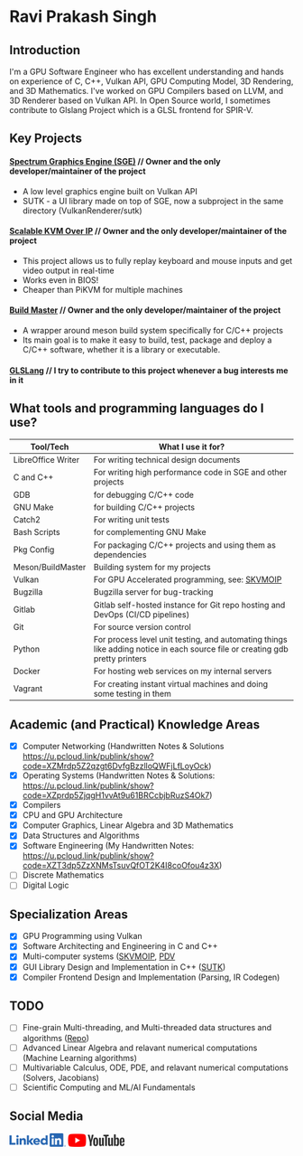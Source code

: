 # Ravi Prakash Singh

## Introduction
I'm a GPU Software Engineer who has excellent understanding and hands on experience of C, C++, Vulkan API, GPU Computing Model, 3D Rendering, and 3D Mathematics.
I've worked on GPU Compilers based on LLVM, and 3D Renderer based on Vulkan API. In Open Source world, I sometimes contribute to Glslang Project which is a GLSL frontend for SPIR-V.

## Key Projects
#### [Spectrum Graphics Engine (SGE)](https://github.com/ravi688/VulkanRenderer) // Owner and the only developer/maintainer of the project
- A low level graphics engine built on Vulkan API
- SUTK - a UI library made on top of SGE, now a subproject in the same directory (VulkanRenderer/sutk)
#### [Scalable KVM Over IP](https://github.com/ravi688/SKVMOIP) // Owner and the only developer/maintainer of the project
- This project allows us to fully replay keyboard and mouse inputs and get video output in real-time
- Works even in BIOS!
- Cheaper than PiKVM for multiple machines
#### [Build Master](https://github.com/ravi688/BuildMaster/) // Owner and the only developer/maintainer of the project
- A wrapper around meson build system specifically for C/C++ projects
- Its main goal is to make it easy to build, test, package and deploy a C/C++ software, whether it is a library or executable.
#### [GLSLang](https://github.com/KhronosGroup/glslang) // I try to contribute to this project whenever a bug interests me in it

## What tools and programming languages do I use?
| Tool/Tech | What I use it for? |
|------------|--------------------|
| LibreOffice Writer | For writing technical design documents |
| C and C++  | For writing high performance code in SGE and other projects |
| GDB | for debugging C/C++ code |
| GNU Make | for building C/C++ projects |
| Catch2 | For writing unit tests |
| Bash Scripts | for complementing GNU Make |
| Pkg Config | For packaging C/C++ projects and using them as dependencies |
| Meson/BuildMaster | Building system for my projects | 
| Vulkan | For GPU Accelerated programming, see: [SKVMOIP](https://github.com/rav688/SKVMOIP) |
| Bugzilla | Bugzilla server for bug-tracking |
| Gitlab | Gitlab self-hosted instance for Git repo hosting and DevOps (CI/CD pipelines) |
| Git | For source version control |
| Python | For process level unit testing, and automating things like adding notice in each source file or creating gdb pretty printers |
| Docker | For hosting web services on my internal servers |
| Vagrant | For creating instant virtual machines and doing some testing in them |

## Academic (and Practical) Knowledge Areas
- [x] Computer Networking (Handwritten Notes & Solutions https://u.pcloud.link/publink/show?code=XZMrdp5Z2qzgt6DvfgBzzlloQWFjLfLoyOck)
- [x] Operating Systems (Handwritten Notes & Solutions: https://u.pcloud.link/publink/show?code=XZprdp5ZjqgH1vvAt9u61BRCcbjbRuzS4Ok7)
- [x] Compilers
- [x] CPU and GPU Architecture
- [x] Computer Graphics, Linear Algebra and 3D Mathematics
- [x] Data Structures and Algorithms
- [x] Software Engineering (My Handwritten Notes: https://u.pcloud.link/publink/show?code=XZT3dp5ZzXNMsTsuvQfOT2K4I8coOfou4z3X)
- [ ] Discrete Mathematics
- [ ] Digital Logic

## Specialization Areas
- [x] GPU Programming using Vulkan
- [x] Software Architecting and Engineering in C and C++
- [x] Multi-computer systems ([SKVMOIP](https://github.com/ravi688/SKVMOIP.git), [PDV](https://github.com/ravi688/PDV.git)
- [x] GUI Library Design and Implementation in C++ ([SUTK](https://github.com/ravi688/VulkanRenderer/tree/main/sutk))
- [x] Compiler Frontend Design and Implementation (Parsing, IR Codegen)

## TODO
- [ ] Fine-grain Multi-threading, and Multi-threaded data structures and algorithms ([Repo](https://github.com/ravi688/AsyncProgCpp))
- [ ] Advanced Linear Algebra and relavant numerical computations (Machine Learning algorithms)
- [ ] Multivariable Calculus, ODE, PDE, and relavant numerical computations (Solvers, Jacobians)
- [ ] Scientific Computing and ML/AI Fundamentals

## Social Media
[<img src="https://github.com/ravi688/ravi688/blob/main/LI-Logo.png" width="100"/>](https://www.linkedin.com/comm/mynetwork/discovery-see-all?usecase=PEOPLE_FOLLOWS&followMember=ravi-prakash-singh)       [<img src="https://github.com/ravi688/ravi688/blob/main/YouTube_Logo_2017.svg" width="100"/>](https://www.youtube.com/@phymacillustrator/videos)
